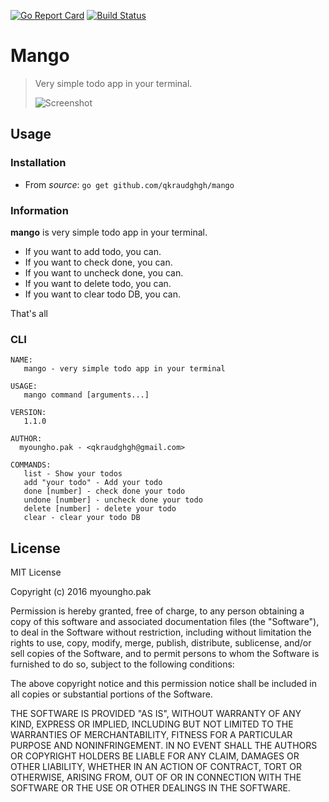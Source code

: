 [![Go Report Card](https://goreportcard.com/badge/github.com/qkraudghgh/mango)](https://goreportcard.com/report/github.com/qkraudghgh/mango) [![Build Status](https://travis-ci.org/qkraudghgh/mango.svg?branch=master)](https://travis-ci.org/qkraudghgh/mango)

# Mango

> Very simple todo app in your terminal.
>
> ![Screenshot](image/mango_usage.gif)

## Usage

### Installation

- From *source*: `go get github.com/qkraudghgh/mango`

### Information

**mango** is very simple todo app in your terminal.

- If you want to add todo, you can.
- If you want to check done, you can.
- If you want to uncheck done, you can.
- If you want to delete todo, you can.
- If you want to clear todo DB, you can.

That's all

### CLI

```
NAME:
   mango - very simple todo app in your terminal

USAGE:
   mango command [arguments...]

VERSION:
   1.1.0

AUTHOR:
  myoungho.pak - <qkraudghgh@gmail.com>

COMMANDS:
   list - Show your todos
   add "your todo" - Add your todo
   done [number] - check done your todo
   undone [number] - uncheck done your todo
   delete [number] - delete your todo
   clear - clear your todo DB
```

## License

MIT License

Copyright (c) 2016 myoungho.pak

Permission is hereby granted, free of charge, to any person obtaining a copy
of this software and associated documentation files (the "Software"), to deal
in the Software without restriction, including without limitation the rights
to use, copy, modify, merge, publish, distribute, sublicense, and/or sell
copies of the Software, and to permit persons to whom the Software is
furnished to do so, subject to the following conditions:

The above copyright notice and this permission notice shall be included in all
copies or substantial portions of the Software.

THE SOFTWARE IS PROVIDED "AS IS", WITHOUT WARRANTY OF ANY KIND, EXPRESS OR
IMPLIED, INCLUDING BUT NOT LIMITED TO THE WARRANTIES OF MERCHANTABILITY,
FITNESS FOR A PARTICULAR PURPOSE AND NONINFRINGEMENT. IN NO EVENT SHALL THE
AUTHORS OR COPYRIGHT HOLDERS BE LIABLE FOR ANY CLAIM, DAMAGES OR OTHER
LIABILITY, WHETHER IN AN ACTION OF CONTRACT, TORT OR OTHERWISE, ARISING FROM,
OUT OF OR IN CONNECTION WITH THE SOFTWARE OR THE USE OR OTHER DEALINGS IN THE
SOFTWARE.
